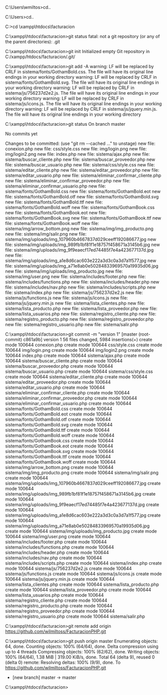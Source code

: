 
C:\Users\wmiltos>cd..

C:\Users>cd..

C:\>cd \xampp\htdocs\facturacion

C:\xampp\htdocs\facturacion>git status
fatal: not a git repository (or any of the parent directories): .git

C:\xampp\htdocs\facturacion>git init
Initialized empty Git repository in C:/xampp/htdocs/facturacion/.git/

C:\xampp\htdocs\facturacion>git add -A
warning: LF will be replaced by CRLF in sistema/fonts/GothamBold.css.
The file will have its original line endings in your working directory
warning: LF will be replaced by CRLF in sistema/fonts/GothamBold.svg.
The file will have its original line endings in your working directory
warning: LF will be replaced by CRLF in sistema/js/756237d2e2.js.
The file will have its original line endings in your working directory
warning: LF will be replaced by CRLF in sistema/js/icons.js.
The file will have its original line endings in your working directory
warning: LF will be replaced by CRLF in sistema/js/jquery.min.js.
The file will have its original line endings in your working directory

C:\xampp\htdocs\facturacion>git status
On branch master

No commits yet

Changes to be committed:
  (use "git rm --cached <file>..." to unstage)
        new file:   conexion.php
        new file:   css/style.css
        new file:   img/login.png
        new file:   img/login2.png
        new file:   index.php
        new file:   sistema/ajax.php
        new file:   sistema/buscar_cliente.php
        new file:   sistema/buscar_proveedor.php
        new file:   sistema/buscar_usuario.php
        new file:   sistema/css/style.css
        new file:   sistema/editar_cliente.php
        new file:   sistema/editar_proveedor.php
        new file:   sistema/editar_usuario.php
        new file:   sistema/eliminar_confirmar_cliente.php
        new file:   sistema/eliminar_confirmar_proveedor.php
        new file:   sistema/eliminar_confirmar_usuario.php
        new file:   sistema/fonts/GothamBold.css
        new file:   sistema/fonts/GothamBold.eot
        new file:   sistema/fonts/GothamBold.otf
        new file:   sistema/fonts/GothamBold.svg
        new file:   sistema/fonts/GothamBold.ttf
        new file:   sistema/fonts/GothamBold.woff
        new file:   sistema/fonts/GothamBook.css
        new file:   sistema/fonts/GothamBook.eot
        new file:   sistema/fonts/GothamBook.svg
        new file:   sistema/fonts/GothamBook.ttf
        new file:   sistema/fonts/GothamBook.woff
        new file:   sistema/img/arrow_bottom.png
        new file:   sistema/img/img_producto.png
        new file:   sistema/img/salir.png
        new file:   sistema/img/uploads/img_107960b4667837d029ceeff192086677.jpg
        new file:   sistema/img/uploads/img_989fb1bf81f1e18757f458671a3145b6.jpg
        new file:   sistema/img/uploads/img_9f9eaecf17ed74485f7e4a423677137d.jpg
        new file:   sistema/img/uploads/img_a1e8d6cac603e222a3d3c0a3d7a1f577.jpg
        new file:   sistema/img/uploads/img_a71e8ab0e50284833969570a19935d06.jpg
        new file:   sistema/img/uploads/img_producto.jpg
        new file:   sistema/img/user.png
        new file:   sistema/includes/footer.php
        new file:   sistema/includes/functions.php
        new file:   sistema/includes/header.php
        new file:   sistema/includes/nav.php
        new file:   sistema/includes/scripts.php
        new file:   sistema/index.php
        new file:   sistema/js/756237d2e2.js
        new file:   sistema/js/functions.js
        new file:   sistema/js/icons.js
        new file:   sistema/js/jquery.min.js
        new file:   sistema/lista_clientes.php
        new file:   sistema/lista_producto.php
        new file:   sistema/lista_proveedor.php
        new file:   sistema/lista_usuarios.php
        new file:   sistema/registro_cliente.php
        new file:   sistema/registro_producto.php
        new file:   sistema/registro_proveedor.php
        new file:   sistema/registro_usuario.php
        new file:   sistema/salir.php


C:\xampp\htdocs\facturacion>git commit -m "version 1"
[master (root-commit) c861a9b] version 1
 56 files changed, 5984 insertions(+)
 create mode 100644 conexion.php
 create mode 100644 css/style.css
 create mode 100644 img/login.png
 create mode 100644 img/login2.png
 create mode 100644 index.php
 create mode 100644 sistema/ajax.php
 create mode 100644 sistema/buscar_cliente.php
 create mode 100644 sistema/buscar_proveedor.php
 create mode 100644 sistema/buscar_usuario.php
 create mode 100644 sistema/css/style.css
 create mode 100644 sistema/editar_cliente.php
 create mode 100644 sistema/editar_proveedor.php
 create mode 100644 sistema/editar_usuario.php
 create mode 100644 sistema/eliminar_confirmar_cliente.php
 create mode 100644 sistema/eliminar_confirmar_proveedor.php
 create mode 100644 sistema/eliminar_confirmar_usuario.php
 create mode 100644 sistema/fonts/GothamBold.css
 create mode 100644 sistema/fonts/GothamBold.eot
 create mode 100644 sistema/fonts/GothamBold.otf
 create mode 100644 sistema/fonts/GothamBold.svg
 create mode 100644 sistema/fonts/GothamBold.ttf
 create mode 100644 sistema/fonts/GothamBold.woff
 create mode 100644 sistema/fonts/GothamBook.css
 create mode 100644 sistema/fonts/GothamBook.eot
 create mode 100644 sistema/fonts/GothamBook.svg
 create mode 100644 sistema/fonts/GothamBook.ttf
 create mode 100644 sistema/fonts/GothamBook.woff
 create mode 100644 sistema/img/arrow_bottom.png
 create mode 100644 sistema/img/img_producto.png
 create mode 100644 sistema/img/salir.png
 create mode 100644 sistema/img/uploads/img_107960b4667837d029ceeff192086677.jpg
 create mode 100644 sistema/img/uploads/img_989fb1bf81f1e18757f458671a3145b6.jpg
 create mode 100644 sistema/img/uploads/img_9f9eaecf17ed74485f7e4a423677137d.jpg
 create mode 100644 sistema/img/uploads/img_a1e8d6cac603e222a3d3c0a3d7a1f577.jpg
 create mode 100644 sistema/img/uploads/img_a71e8ab0e50284833969570a19935d06.jpg
 create mode 100644 sistema/img/uploads/img_producto.jpg
 create mode 100644 sistema/img/user.png
 create mode 100644 sistema/includes/footer.php
 create mode 100644 sistema/includes/functions.php
 create mode 100644 sistema/includes/header.php
 create mode 100644 sistema/includes/nav.php
 create mode 100644 sistema/includes/scripts.php
 create mode 100644 sistema/index.php
 create mode 100644 sistema/js/756237d2e2.js
 create mode 100644 sistema/js/functions.js
 create mode 100644 sistema/js/icons.js
 create mode 100644 sistema/js/jquery.min.js
 create mode 100644 sistema/lista_clientes.php
 create mode 100644 sistema/lista_producto.php
 create mode 100644 sistema/lista_proveedor.php
 create mode 100644 sistema/lista_usuarios.php
 create mode 100644 sistema/registro_cliente.php
 create mode 100644 sistema/registro_producto.php
 create mode 100644 sistema/registro_proveedor.php
 create mode 100644 sistema/registro_usuario.php
 create mode 100644 sistema/salir.php

C:\xampp\htdocs\facturacion>git remote add origin https://github.com/wilmiltoss/FacturacionPHP.git

C:\xampp\htdocs\facturacion>git push origin master
Enumerating objects: 64, done.
Counting objects: 100% (64/64), done.
Delta compression using up to 4 threads
Compressing objects: 100% (62/62), done.
Writing objects: 100% (64/64), 1.38 MiB | 319.00 KiB/s, done.
Total 64 (delta 9), reused 0 (delta 0)
remote: Resolving deltas: 100% (9/9), done.
To https://github.com/wilmiltoss/FacturacionPHP.git
 * [new branch]      master -> master

C:\xampp\htdocs\facturacion>
